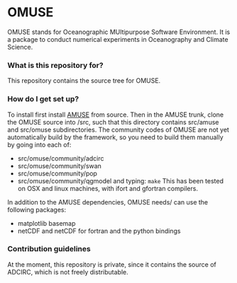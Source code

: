 # OMUSE #

OMUSE stands for Oceanographic MUltipurpose Software Environment. It is a package to conduct numerical
experiments in Oceanography and Climate Science.

### What is this repository for? ###

This repository contains the source tree for OMUSE. 

### How do I get set up? ###

To install first install [AMUSE](www.amusecode.org) from source. Then in the AMUSE trunk, clone the OMUSE
source into /src, such that this directory contains src/amuse and src/omuse subdirectories. The community
codes of OMUSE are not yet automatically build by the framework, so you need to build them manually by going into each of:
 - src/omuse/community/adcirc
 - src/omuse/community/swan
 - src/omuse/community/pop
 - src/omuse/community/qgmodel
and typing: `make`
This has been tested on OSX and linux machines, with ifort and gfortran compilers.

In addition to the AMUSE dependencies, OMUSE needs/ can use the following packages:
 - matplotlib basemap
 - netCDF and netCDF for fortran and the python bindings

### Contribution guidelines ###

At the moment, this repository is private, since it contains the source of ADCIRC, which is not 
freely distributable.